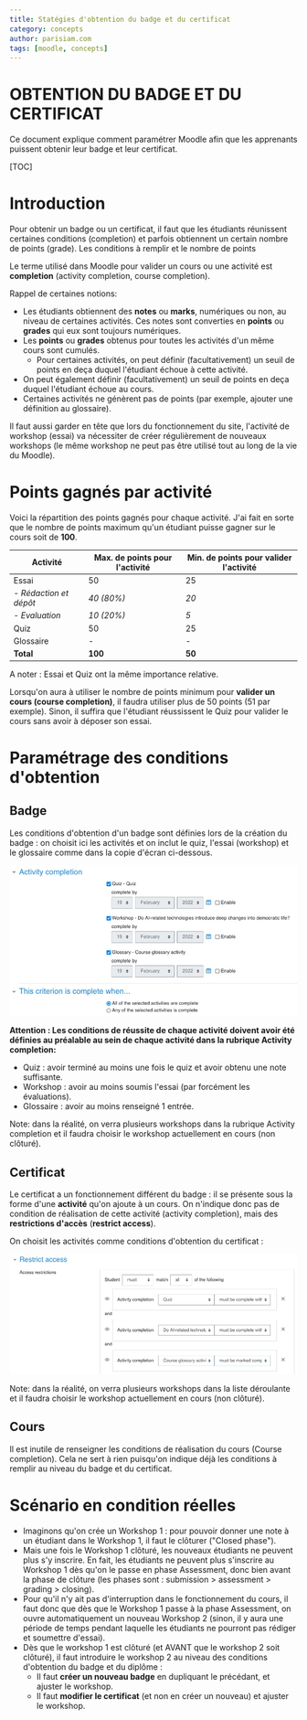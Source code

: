 ```yaml
---
title: Statégies d'obtention du badge et du certificat 
category: concepts
author: parisiam.com
tags: [moodle, concepts]
---
```


<h1>OBTENTION DU BADGE ET DU CERTIFICAT</h1>

Ce document explique comment paramétrer Moodle afin que les apprenants puissent obtenir leur badge et leur certificat.

[TOC]

# Introduction

Pour obtenir un badge ou un certificat, il faut que les étudiants réunissent certaines conditions (completion) et parfois obtiennent un certain nombre de points (grade). Les conditions à remplir et le nombre de points 

Le terme utilisé dans Moodle pour valider un cours ou une activité est **completion** (activity completion, course completion).

Rappel de certaines notions:

- Les étudiants obtiennent des **notes** ou **marks**, numériques ou non, au niveau de certaines activités. Ces notes sont converties en **points** ou **grades** qui eux sont toujours numériques. 
- Les **points** ou **grades** obtenus pour toutes les activités d'un même cours sont cumulés. 
  - Pour certaines activités, on peut définir (facultativement) un seuil de points en deça duquel l'étudiant échoue à cette activité.
- On peut également définir (facultativement) un seuil de points en deça duquel l'étudiant échoue au cours.
- Certaines activités ne génèrent pas de points (par exemple, ajouter une définition au glossaire).

Il faut aussi garder en tête que lors du fonctionnement du site, l'activité de workshop (essai) va nécessiter de créer régulièrement de nouveaux workshops (le même workshop ne peut pas être utilisé tout au long de la vie du Moodle).

# Points gagnés par activité

Voici la répartition des points gagnés pour chaque activité. J'ai fait en sorte que le nombre de points maximum qu'un étudiant puisse gagner sur le cours soit de **100**.

| Activité               | Max. de points pour l'activité | Min. de points pour valider l'activité |
| ---------------------- | ------------------------------ | -------------------------------------- |
| Essai                  | 50                             | 25                                     |
| - *Rédaction et dépôt* | *40 (80%)*                     | *20*                                   |
| - *Evaluation*         | *10 (20%)*                     | *5*                                    |
| Quiz                   | 50                             | 25                                     |
| Glossaire              | -                              | -                                      |
| **Total**              | **100**                        | **50**                                 |

A noter : Essai et Quiz ont la même importance relative.

Lorsqu'on aura à utiliser le nombre de points minimum pour **valider un cours (course completion)**, il faudra utiliser plus de 50 points (51 par exemple). Sinon, il suffira que l'étudiant réussissent le Quiz pour valider le cours sans avoir à déposer son essai.

# Paramétrage des conditions d'obtention

## Badge

Les conditions d'obtention d'un badge sont définies lors de la création du badge : on choisit ici les activités et on inclut le quiz, l'essai (workshop) et le glossaire comme dans la copie d'écran ci-dessous.

![image-20220219133527147](.img/obtaining_badge_certif/image-20220219133527147.png)

**Attention : Les conditions de réussite de chaque activité doivent avoir été définies au préalable au sein de chaque activité dans la rubrique Activity completion:**

- Quiz : avoir terminé au moins une fois le quiz et avoir obtenu une note suffisante.
- Workshop : avoir au moins soumis l'essai (par forcément les évaluations).
- Glossaire : avoir au moins renseigné 1 entrée.

Note: dans la réalité, on verra plusieurs workshops dans la rubrique Activity completion et il faudra choisir le workshop actuellement en cours (non clôturé).

## Certificat

Le certificat a un fonctionnement différent du badge : il se présente sous la forme d'une **activité** qu'on ajoute à un cours. On n'indique donc pas de condition de réalisation de cette activité (activity completion), mais des **restrictions d'accès** (**restrict access**).

On choisit les activités comme conditions d'obtention du certificat :

![image-20220219204341409](.img/obtaining_badge_certif/image-20220219204341409.png)  

Note: dans la réalité, on verra plusieurs workshops dans la liste déroulante et il faudra choisir le workshop actuellement en cours (non clôturé).

## Cours

Il est inutile de renseigner les conditions de réalisation du cours (Course completion). Cela ne sert à rien puisqu'on indique déjà les conditions à remplir au niveau du badge et du certificat.

# Scénario en condition réelles

- Imaginons qu'on crée un Workshop 1 : pour pouvoir donner une note à un étudiant dans le Workshop 1, il faut le clôturer ("Closed phase").
- Mais une fois le Workshop 1 clôturé, les nouveaux étudiants ne peuvent plus s'y inscrire. En fait, les étudiants ne peuvent plus s'inscrire au Workshop 1 dès qu'on le passe en phase Assessment, donc bien avant la phase de clôture (les phases sont : submission > assessment > grading > closing).
- Pour qu'il n'y ait pas d'interruption dans le fonctionnement du cours, il faut donc que dès que le Workshop 1 passe à la phase Assessment, on ouvre automatiquement un nouveau Workshop 2 (sinon, il y aura une période de temps pendant laquelle les étudiants ne pourront pas rédiger et soumettre d'essai).
- Dès que le workshop 1 est clôturé (et AVANT que le workshop 2 soit clôturé), il faut introduire le workshop 2 au niveau des conditions d'obtention du badge et du diplôme :
  - Il faut **créer un nouveau badge** en dupliquant le précédant, et ajuster le workshop.
  - Il faut **modifier le certificat** (et non en créer un nouveau) et ajuster le workshop.



